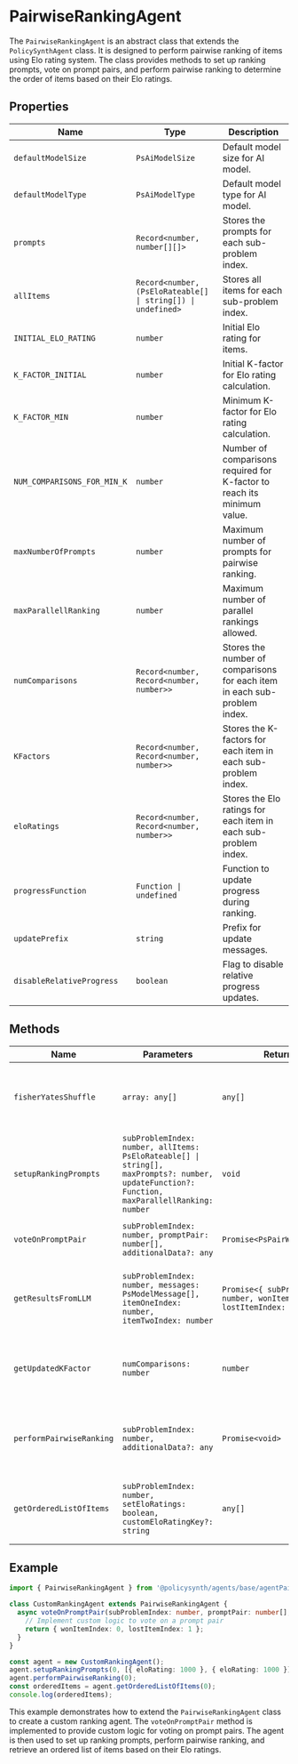 # PairwiseRankingAgent

The `PairwiseRankingAgent` is an abstract class that extends the `PolicySynthAgent` class. It is designed to perform pairwise ranking of items using Elo rating system. The class provides methods to set up ranking prompts, vote on prompt pairs, and perform pairwise ranking to determine the order of items based on their Elo ratings.

## Properties

| Name                      | Type                                      | Description                                                                 |
|---------------------------|-------------------------------------------|-----------------------------------------------------------------------------|
| `defaultModelSize`        | `PsAiModelSize`                           | Default model size for AI model.                                            |
| `defaultModelType`        | `PsAiModelType`                           | Default model type for AI model.                                            |
| `prompts`                 | `Record<number, number[][]>`              | Stores the prompts for each sub-problem index.                              |
| `allItems`                | `Record<number, (PsEloRateable[] \| string[]) \| undefined>` | Stores all items for each sub-problem index.                                |
| `INITIAL_ELO_RATING`      | `number`                                  | Initial Elo rating for items.                                               |
| `K_FACTOR_INITIAL`        | `number`                                  | Initial K-factor for Elo rating calculation.                                |
| `K_FACTOR_MIN`            | `number`                                  | Minimum K-factor for Elo rating calculation.                                |
| `NUM_COMPARISONS_FOR_MIN_K` | `number`                                | Number of comparisons required for K-factor to reach its minimum value.     |
| `maxNumberOfPrompts`      | `number`                                  | Maximum number of prompts for pairwise ranking.                             |
| `maxParallellRanking`     | `number`                                  | Maximum number of parallel rankings allowed.                                |
| `numComparisons`          | `Record<number, Record<number, number>>`  | Stores the number of comparisons for each item in each sub-problem index.   |
| `KFactors`                | `Record<number, Record<number, number>>`  | Stores the K-factors for each item in each sub-problem index.               |
| `eloRatings`              | `Record<number, Record<number, number>>`  | Stores the Elo ratings for each item in each sub-problem index.             |
| `progressFunction`        | `Function \| undefined`                   | Function to update progress during ranking.                                 |
| `updatePrefix`            | `string`                                  | Prefix for update messages.                                                 |
| `disableRelativeProgress` | `boolean`                                 | Flag to disable relative progress updates.                                  |

## Methods

| Name                      | Parameters                                                                 | Return Type                  | Description                                                                 |
|---------------------------|----------------------------------------------------------------------------|------------------------------|-----------------------------------------------------------------------------|
| `fisherYatesShuffle`      | `array: any[]`                                                             | `any[]`                      | Shuffles the elements of an array using the Fisher-Yates algorithm.         |
| `setupRankingPrompts`     | `subProblemIndex: number, allItems: PsEloRateable[] \| string[], maxPrompts?: number, updateFunction?: Function, maxParallellRanking: number` | `void`                      | Sets up ranking prompts for a given sub-problem index.                      |
| `voteOnPromptPair`        | `subProblemIndex: number, promptPair: number[], additionalData?: any`      | `Promise<PsPairWiseVoteResults>` | Abstract method to vote on a prompt pair.                                   |
| `getResultsFromLLM`       | `subProblemIndex: number, messages: PsModelMessage[], itemOneIndex: number, itemTwoIndex: number` | `Promise<{ subProblemIndex: number, wonItemIndex: number, lostItemIndex: number }>` | Gets results from the language model for a given prompt pair.               |
| `getUpdatedKFactor`       | `numComparisons: number`                                                   | `number`                     | Calculates the updated K-factor based on the number of comparisons.         |
| `performPairwiseRanking`  | `subProblemIndex: number, additionalData?: any`                            | `Promise<void>`              | Performs pairwise ranking for a given sub-problem index.                    |
| `getOrderedListOfItems`   | `subProblemIndex: number, setEloRatings: boolean, customEloRatingKey?: string` | `any[]`                     | Returns an ordered list of items based on their Elo ratings.                |

## Example

```typescript
import { PairwiseRankingAgent } from '@policysynth/agents/base/agentPairwiseRanking.js';

class CustomRankingAgent extends PairwiseRankingAgent {
  async voteOnPromptPair(subProblemIndex: number, promptPair: number[], additionalData?: any): Promise<PsPairWiseVoteResults> {
    // Implement custom logic to vote on a prompt pair
    return { wonItemIndex: 0, lostItemIndex: 1 };
  }
}

const agent = new CustomRankingAgent();
agent.setupRankingPrompts(0, [{ eloRating: 1000 }, { eloRating: 1000 }]);
agent.performPairwiseRanking(0);
const orderedItems = agent.getOrderedListOfItems(0);
console.log(orderedItems);
```

This example demonstrates how to extend the `PairwiseRankingAgent` class to create a custom ranking agent. The `voteOnPromptPair` method is implemented to provide custom logic for voting on prompt pairs. The agent is then used to set up ranking prompts, perform pairwise ranking, and retrieve an ordered list of items based on their Elo ratings.